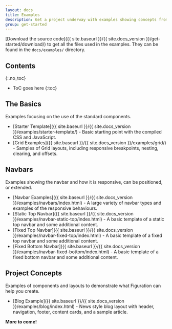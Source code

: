 ```yaml
---
layout: docs
title: Examples
description: Get a project underway with examples showing concepts from basic framework components up to custom layouts.
group: get-started
---
```


[Download the source code]({{ site.baseurl }}/{{ site.docs_version }}/get-started/download/) to get all the files used in the examples.  They can be found in the `docs/examples/` directory.

## Contents
{:.no_toc}

* ToC goes here
{:toc}

## The Basics

Examples focusing on the use of the standard components.

- [Starter Template]({{ site.baseurl }}/{{ site.docs_version }}/examples/starter-template/) - Basic starting point with the compiled CSS and JavaScript.
- [Grid Examples]({{ site.baseurl }}/{{ site.docs_version }}/examples/grid/) - Samples of Grid layouts, including responsive breakpoints, nesting, clearing, and offsets.

## Navbars

Examples showing the navbar and how it is responsive, can be positioned, or extended.

- [Navbar Examples]({{ site.baseurl }}/{{ site.docs_version }}/examples/navbars/index.html) - A large variety of navbar types and examples of the responsive behaviours.
- [Static Top Navbar]({{ site.baseurl }}/{{ site.docs_version }}/examples/navbar-static-top/index.html) - A basic template of a static top navbar and some additional content.
- [Fixed Top Navbar]({{ site.baseurl }}/{{ site.docs_version }}/examples/navbar-fixed-top/index.html) - A basic template of a fixed top navbar and some additional content.
- [Fixed Bottom Navbar]({{ site.baseurl }}/{{ site.docs_version }}/examples/navbar-fixed-bottom/index.html) - A basic template of a fixed bottom navbar and some additional content.

## Project Concepts

Examples of components and layouts to demonstrate what Figuration can help you create.

- [Blog Example]({{ site.baseurl }}/{{ site.docs_version }}/examples/blog/index.html) - News style blog layout with header, navigation, footer, content cards, and a sample article.

**More to come!**